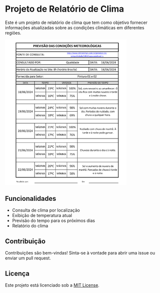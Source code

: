 # Projeto de Relatório de Clima

Este é um projeto de relatório de clima que tem como objetivo fornecer informações atualizadas sobre as condições climáticas em diferentes regiões.

<img src="images/relatorio.png " width="400" alt="Relatório de Previsão do Tempo">

## Funcionalidades

- Consulta de clima por localização
- Exibição de temperatura atual
- Previsão do tempo para os próximos dias
- Relatório do clima

## Contribuição

Contribuições são bem-vindas! Sinta-se à vontade para abrir uma issue ou enviar um pull request.

## Licença

Este projeto está licenciado sob a [MIT License](https://opensource.org/licenses/MIT).
